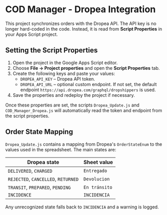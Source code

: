 # COD Manager - Dropea Integration

This project synchronizes orders with the Dropea API. The API key is no longer hard-coded in the code. Instead, it is read from **Script Properties** in your Apps Script project.

## Setting the Script Properties
1. Open the project in the Google Apps Script editor.
2. Choose **File → Project properties** and open the **Script Properties** tab.
3. Create the following keys and paste your values:
   - `DROPEA_API_KEY` – Dropea API token.
   - `DROPEA_API_URL` – optional custom endpoint. If not set, the default endpoint `https://api.dropea.com/graphql/dropshippers` is used.
4. Save the properties and redeploy the project if necessary.

Once these properties are set, the scripts `Dropea_Update.js` and `COD_Manager_Dropea.js` will automatically read the token and endpoint from the script properties.

## Order State Mapping

`Dropea_Update.js` contains a mapping from Dropea's `OrderStateEnum` to the
values used in the spreadsheet. The main states are:

| Dropea state | Sheet value |
|--------------|-------------|
| `DELIVERED`, `CHARGED` | `Entregado` |
| `REJECTED`, `CANCELLED`, `RETURNED` | `Devolucion` |
| `TRANSIT`, `PREPARED`, `PENDING` | `En tránsito` |
| `INCIDENCE` | `INCIDENCIA` |

Any unrecognized state falls back to `INCIDENCIA` and a warning is logged.
